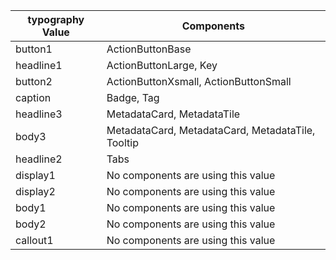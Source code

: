 typography Value | Components 
--------|-------- 
button1 | ActionButtonBase
headline1 | ActionButtonLarge, Key
button2 | ActionButtonXsmall, ActionButtonSmall
caption | Badge, Tag
headline3 | MetadataCard, MetadataTile
body3 | MetadataCard, MetadataCard, MetadataTile, Tooltip
headline2 | Tabs
display1 | No components are using this value
display2 | No components are using this value
body1 | No components are using this value
body2 | No components are using this value
callout1 | No components are using this value
